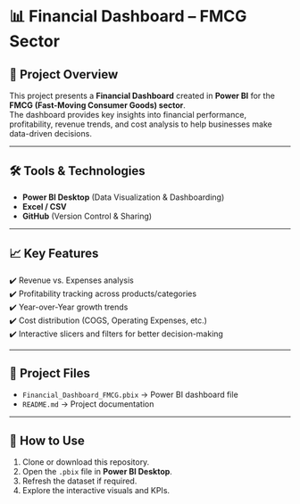 # 📊 Financial Dashboard – FMCG Sector

## 📌 Project Overview  
This project presents a **Financial Dashboard** created in **Power BI** for the **FMCG (Fast-Moving Consumer Goods) sector**.  
The dashboard provides key insights into financial performance, profitability, revenue trends, and cost analysis to help businesses make data-driven decisions.  

---

## 🛠️ Tools & Technologies  
- **Power BI Desktop** (Data Visualization & Dashboarding)  
- **Excel / CSV**   
- **GitHub** (Version Control & Sharing)  

---

## 📈 Key Features  
✔️ Revenue vs. Expenses analysis  
✔️ Profitability tracking across products/categories  
✔️ Year-over-Year growth trends  
✔️ Cost distribution (COGS, Operating Expenses, etc.)  
✔️ Interactive slicers and filters for better decision-making  

---

## 📂 Project Files  
- `Financial_Dashboard_FMCG.pbix` → Power BI dashboard file  
- `README.md` → Project documentation  
---

## 🚀 How to Use  
1. Clone or download this repository.  
2. Open the `.pbix` file in **Power BI Desktop**.  
3. Refresh the dataset if required.  
4. Explore the interactive visuals and KPIs.
